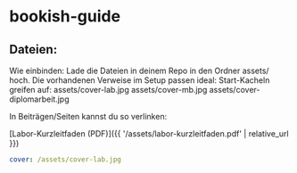 # bookish-guide

## Dateien:
Wie einbinden:
Lade die Dateien in deinem Repo in den Ordner assets/ hoch.
Die vorhandenen Verweise im Setup passen ideal:
Start-Kacheln greifen auf:
assets/cover-lab.jpg
assets/cover-mb.jpg
assets/cover-diplomarbeit.jpg

In Beiträgen/Seiten kannst du so verlinken:

[Labor-Kurzleitfaden (PDF)]({{ '/assets/labor-kurzleitfaden.pdf' | relative_url }})

```yaml
cover: /assets/cover-lab.jpg
```
